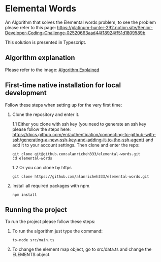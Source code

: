 # Elemental Words

An Algorithm that solves the Elemental words problem, to see the problem please refer to this page: https://platinum-hunter-292.notion.site/Senior-Developer-Coding-Challenge-02520663aad44f18924ff51d1809589b

This solution is presented in Typescript.

## Algorithm explanation
Please refer to the image: [Algorithm Explained](ElementalWordsAlgo.jpeg)

## First-time native installation for local development
Follow these steps when setting up for the very first time:

1. Clone the repository and enter it.

	1.1 Either you clone with ssh key (you need to generate an ssh key please follow the steps here: https://docs.github.com/en/authentication/connecting-to-github-with-ssh/generating-a-new-ssh-key-and-adding-it-to-the-ssh-agent)
	and add it to your account settings. Then clone and enter the repo:

    ```
    git clone git@github.com:alanricheh333/elemental-words.git
    cd elemental-words
    ```
	1.2 Or you can clone by https
    ```
    git clone https://github.com/alanricheh333/elemental-words.git
    ```

2. Install all required packages with npm.

    ```
    npm install
    ```


## Running the project
To run the project please follow these steps:

1. To run the algorithm just type the command:

    ```
    ts-node src/main.ts
    ```


2. To change the element map object, go to src/data.ts and change the ELEMENTS object.

